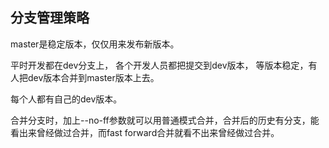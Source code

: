 ## 分支管理策略

master是稳定版本，仅仅用来发布新版本。

平时开发都在dev分支上， 各个开发人员都把提交到dev版本， 等版本稳定，有人把dev版本合并到master版本上去。

每个人都有自己的dev版本。

合并分支时，加上--no-ff参数就可以用普通模式合并，合并后的历史有分支，能看出来曾经做过合并，而fast forward合并就看不出来曾经做过合并。